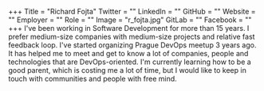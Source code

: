 +++
Title = "Richard Fojta"
Twitter = ""
LinkedIn = ""
GitHub = ""
Website = ""
Employer = ""
Role = ""
Image = "r_fojta.jpg"
GitLab = ""
Facebook = ""
+++
I&#39;ve been working in Software Development for more than 15 years. I prefer medium-size companies with medium-size projects and relative fast feedback loop. I&#39;ve started organizing Prague DevOps meetup 3 years ago. It has helped me to meet and get to know a lot of companies, people and technologies that are DevOps-oriented. I&#39;m currently learning how to be a good parent, which is costing me a lot of time, but I would like to keep in touch with communities and people with free mind.
